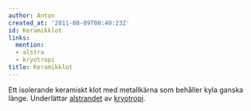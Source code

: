 ```yaml
---
author: Anton
created_at: '2011-08-09T08:40:23Z'
id: Keramikklot
links:
  mention:
  - alstra
  - kryotropi
title: Keramikklot
---
```


Ett isolerande keramiskt klot med metallkärna som behåller kyla ganska länge. Underlättar
[alstrandet] av [kryotropi].

  [alstrandet]: alstra
  [kryotropi]: kryotropi
